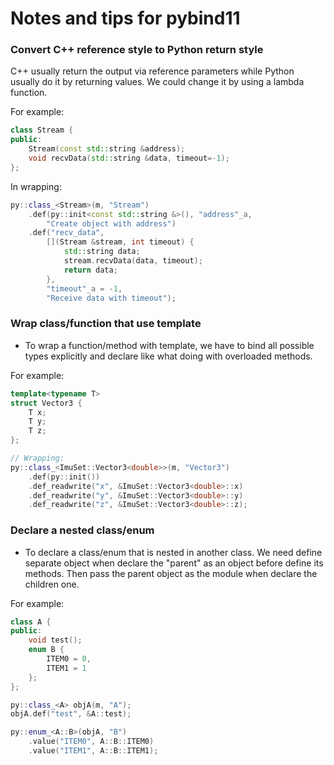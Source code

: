 # Notes and tips for pybind11

### Convert C++ reference style to Python return style
C++ usually return the output via reference parameters while Python usually do it by returning values. We could change it by using a lambda function.

For example:
```cpp
class Stream {
public:
    Stream(const std::string &address);
    void recvData(std::string &data, timeout=-1);
};
```

In wrapping:
```cpp
py::class_<Stream>(m, "Stream")
    .def(py::init<const std::string &>(), "address"_a,
        "Create object with address")
    .def("recv_data",
        [](Stream &stream, int timeout) {
            std::string data;
            stream.recvData(data, timeout);
            return data;
        },
        "timeout"_a = -1,
        "Receive data with timeout");
```

### Wrap class/function that use template
* To wrap a function/method with template, we have to bind all possible types explicitly and declare like what doing with overloaded methods.

For example:
```cpp
template<typename T>
struct Vector3 {
    T x;
    T y;
    T z;
};

// Wrapping:
py::class_<ImuSet::Vector3<double>>(m, "Vector3")
    .def(py::init())
    .def_readwrite("x", &ImuSet::Vector3<double>::x)
    .def_readwrite("y", &ImuSet::Vector3<double>::y)
    .def_readwrite("z", &ImuSet::Vector3<double>::z);
```

### Declare a nested class/enum
* To declare a class/enum that is nested in another class. We need define separate object when declare the "parent" as an object before define its methods. Then pass the parent object as the module when declare the children one.

For example:
```cpp
class A {
public:
    void test();
    enum B {
        ITEM0 = 0,
        ITEM1 = 1
    };
};
```

```cpp
py::class_<A> objA(m, "A");
objA.def("test", &A::test);

py::enum_<A::B>(objA, "B")
    .value("ITEM0", A::B::ITEM0)
    .value("ITEM1", A::B::ITEM1);

```
